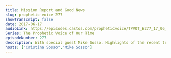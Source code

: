 ```yaml
---
title: Mission Report and Good News
slug: prophetic-voice-277
showTranscript: false
date: 2017-06-17
audioLink: https://episodes.castos.com/propheticvoice/TPVOT_E277_17_06_17-18_Mission_Report_and_Good_News.mp3
Series: The Prophetic Voice of Our Time
episodeNumber: 277
description: With special guest Mike Sosso. Highlights of the recent trip to Israel and Greece, and the good news of God's outpouring of His Spirit upon all flesh.
hosts: ["Cristina Sosso","Mike Sosso"]
---
```

